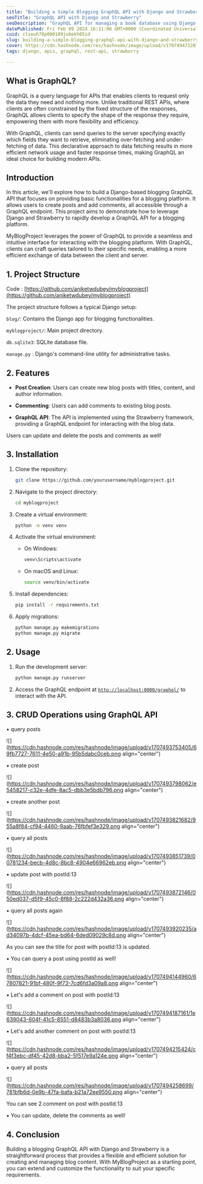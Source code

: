 ```yaml
---
title: "Building a Simple Blogging GraphQL API with Django and Strawberry"
seoTitle: "GraphQL API with Django and Strawberry"
seoDescription: "GraphQL API for managing a book database using Django and Strawberry GraphQL"
datePublished: Fri Feb 09 2024 16:11:08 GMT+0000 (Coordinated Universal Time)
cuid: clseuh78p000109jobekh05id
slug: building-a-simple-blogging-graphql-api-with-django-and-strawberry
cover: https://cdn.hashnode.com/res/hashnode/image/upload/v1707494712071/67b9d25f-eb9e-4a90-9edc-12ee21828a0a.png
tags: django, apis, graphql, rest-api, strawberry

---
```


## **What is GraphQL?**

GraphQL is a query language for APIs that enables clients to request only the data they need and nothing more. Unlike traditional REST APIs, where clients are often constrained by the fixed structure of the responses, GraphQL allows clients to specify the shape of the response they require, empowering them with more flexibility and efficiency.

With GraphQL, clients can send queries to the server specifying exactly which fields they want to retrieve, eliminating over-fetching and under-fetching of data. This declarative approach to data fetching results in more efficient network usage and faster response times, making GraphQL an ideal choice for building modern APIs.

## **Introduction**

In this article, we'll explore how to build a Django-based blogging GraphQL API that focuses on providing basic functionalities for a blogging platform. It allows users to create posts and add comments, all accessible through a GraphQL endpoint. This project aims to demonstrate how to leverage Django and Strawberry to rapidly develop a GraphQL API for a blogging platform.

MyBlogProject leverages the power of GraphQL to provide a seamless and intuitive interface for interacting with the blogging platform. With GraphQL, clients can craft queries tailored to their specific needs, enabling a more efficient exchange of data between the client and server.

## **1\. Project Structure**

Code : [https://github.com/aniketwdubey/myblogproject](https://github.com/aniketwdubey/myblogproject)

The project structure follows a typical Django setup:

`blog/`: Contains the Django app for blogging functionalities.

`myblogproject/`: Main project directory.

`db.sqlite3`: SQLite database file.

`manage.py` : Django's command-line utility for administrative tasks.

## **2\. Features**

* **Post Creation**: Users can create new blog posts with titles, content, and author information.
    
* **Commenting**: Users can add comments to existing blog posts.
    
* **GraphQL API**: The API is implemented using the Strawberry framework, providing a GraphQL endpoint for interacting with the blog data.
    

Users can update and delete the posts and comments as well!

## **3\. Installation**

1. Clone the repository:
    
    ```bash
    git clone https://github.com/yourusername/myblogproject.git
    ```
    
2. Navigate to the project directory:
    
    ```bash
    cd myblogproject
    ```
    
3. Create a virtual environment:
    
    ```bash
    python -m venv venv
    ```
    
4. Activate the virtual environment:
    
    * On Windows:
        
        ```bash
        venv\Scripts\activate
        ```
        
    * On macOS and Linux:
        
        ```bash
        source venv/bin/activate
        ```
        
5. Install dependencies:
    
    ```bash
    pip install -r requirements.txt
    ```
    
6. Apply migrations:
    
    ```bash
    python manage.py makemigrations
    python manage.py migrate
    ```
    

## **2\. Usage**

1. Run the development server:
    
    ```bash
    python manage.py runserver
    ```
    
2. Access the GraphQL endpoint at [`http://localhost:8000/graphql/`](http://localhost:8000/graphql/) to interact with the API.
    

## 3\. CRUD Operations using GraphQL API

▪︎ query posts

![](https://cdn.hashnode.com/res/hashnode/image/upload/v1707493753405/69fb7727-7611-4e50-a91b-95b5dabc0ceb.png align="center")

▪︎ create post

![](https://cdn.hashnode.com/res/hashnode/image/upload/v1707493798062/e5458217-c32e-4dfe-8ac5-dbb3e5bdb796.png align="center")

▪︎ create another post

![](https://cdn.hashnode.com/res/hashnode/image/upload/v1707493821682/955a8f84-cf94-4460-9aab-76fbfef3e329.png align="center")

▪︎ query all posts

![](https://cdn.hashnode.com/res/hashnode/image/upload/v1707493851739/00781234-becb-4d8c-8bc8-4904e66962eb.png align="center")

▪︎ update post with postId:13

![](https://cdn.hashnode.com/res/hashnode/image/upload/v1707493872146/050ed037-d5f9-45c0-8f88-2c222d432a36.png align="center")

▪︎ query all posts again

![](https://cdn.hashnode.com/res/hashnode/image/upload/v1707493920235/ad34097b-4dcf-45ea-bd64-6ded09029c8d.png align="center")

As you can see the title for post with postId:13 is updated.

▪︎ You can query a post using postId as well!

![](https://cdn.hashnode.com/res/hashnode/image/upload/v1707494144960/67807821-91bf-480f-9f73-7cd6fd3a09a8.png align="center")

▪︎ Let's add a comment on post with postId:13

![](https://cdn.hashnode.com/res/hashnode/image/upload/v1707494187161/1e639043-604f-41c5-8551-d8483b3a8036.png align="center")

▪︎ Let's add another comment on post with postId:13

![](https://cdn.hashnode.com/res/hashnode/image/upload/v1707494215424/cf4f3ebc-df45-42d8-bba2-5f517e9a124e.png align="center")

▪︎ query all posts

![](https://cdn.hashnode.com/res/hashnode/image/upload/v1707494258699/781bfb6d-0e9b-47fa-bafa-b21a72ee9550.png align="center")

You can see 2 comment on post with postId:13

▪︎ You can update, delete the comments as well!

## **4\. Conclusion**

Building a blogging GraphQL API with Django and Strawberry is a straightforward process that provides a flexible and efficient solution for creating and managing blog content. With MyBlogProject as a starting point, you can extend and customize the functionality to suit your specific requirements.